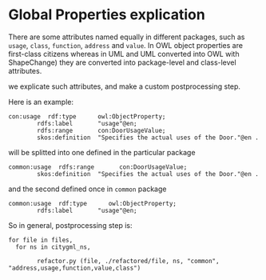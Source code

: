 # Global Properties explication

There are some attributes named equally in different packages, such as `usage`, `class`, `function`, `address` and `value`.
In OWL object properties are first-class citizens whereas in UML and UML converted into OWL with ShapeChange) they are converted into package-level and class-level attributes.

we explicate such attributes, and make a custom postprocessing step.

Here is an example:

```turtle
con:usage  rdf:type      owl:ObjectProperty;
        rdfs:label       "usage"@en;
        rdfs:range       con:DoorUsageValue;
        skos:definition  "Specifies the actual uses of the Door."@en .
```
will be splitted into one defined in the particular package
```turtle
common:usage  rdfs:range       con:DoorUsageValue;
        skos:definition  "Specifies the actual uses of the Door."@en .
```
and the second defined once in `common` package

```turtle
common:usage  rdf:type      owl:ObjectProperty;
        rdfs:label       "usage"@en;
```

So in general, postprocessing step is:

```
for file in files,
  for ns in citygml_ns, 
    
        refactor.py (file, ./refactored/file, ns, "common", "address,usage,function,value,class")
        


